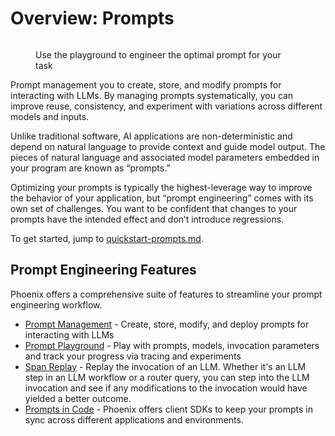 # Overview: Prompts

<figure><img src="https://storage.googleapis.com/arize-phoenix-assets/assets/gifs/playground_3.gif" alt=""><figcaption><p>Use the playground to engineer the optimal prompt for your task</p></figcaption></figure>

Prompt management you to create, store, and modify prompts for interacting with LLMs. By managing prompts systematically, you can improve reuse, consistency, and experiment with variations across different models and inputs.

Unlike traditional software, AI applications are non-deterministic and depend on natural language to provide context and guide model output. The pieces of natural language and associated model parameters embedded in your program are known as “prompts.”

Optimizing your prompts is typically the highest-leverage way to improve the behavior of your application, but “prompt engineering” comes with its own set of challenges. You want to be confident that changes to your prompts have the intended effect and don’t introduce regressions.

To get started, jump to [quickstart-prompts.md](quickstart-prompts.md "mention").

## Prompt Engineering Features

Phoenix offers a comprehensive suite of features to streamline your prompt engineering workflow.

* [Prompt Management](overview-prompts/prompt-management.md) - Create, store, modify, and deploy prompts for interacting with LLMs
* [Prompt Playground](overview-prompts/prompt-playground.md) - Play with prompts, models, invocation parameters and track your progress via tracing and experiments
* [Span Replay](overview-prompts.md#span-replay) - Replay the invocation of an LLM. Whether it's an LLM step in an LLM workflow or a router query, you can step into the LLM invocation and see if any modifications to the invocation would have yielded a better outcome.
* [Prompts in Code](overview-prompts/prompts-in-code.md) - Phoenix offers client SDKs to keep your prompts in sync across different applications and environments.

